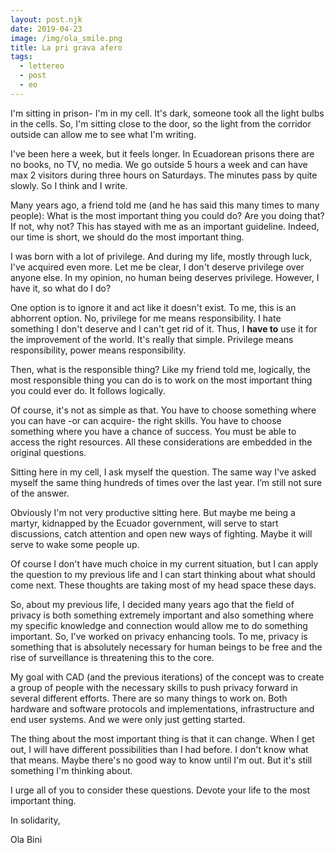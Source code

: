 ```yaml
---
layout: post.njk
date: 2019-04-23
image: /img/ola_smile.png
title: La pri grava afero
tags:
  - lettereo
  - post
  - eo
---
```

I'm sitting in prison- I'm in my cell. It's dark, someone took all the light
bulbs in the cells. So, I'm sitting close to the door, so the light from the
corridor outside can allow me to see what I'm writing.

I've been here a week, but it feels longer. In Ecuadorean prisons there are no
books, no TV, no media. We go outside 5 hours a week and can have max 2 visitors
during three hours on Saturdays. The minutes pass by quite slowly. So I think
and I write.

Many years ago, a friend told me (and he has said this many times to many
people): What is the most important thing you could do? Are you doing that? If
not, why not? This has stayed with me as an important guideline. Indeed, our time is
short, we should do the most important thing.

I was born with a lot of privilege. And during my life, mostly through luck,
I've acquired even more. Let me be clear, I don't deserve privilege over anyone
else. In my opinion, no human being deserves privilege. However, I have it, so
what do I do?

One option is to ignore it and act like it doesn't exist. To me, this is an
abhorrent option. No, privilege for me means responsibility. I hate something I
don't deserve and I can't get rid of it. Thus, I **have to** use it for the
improvement of the world. It's really that simple. Privilege means
responsibility, power means responsibility.

Then, what is the responsible thing? Like my friend told me, logically, the most
responsible thing you can do is to work on the most important thing you could
ever do. It follows logically.

Of course, it's not as simple as that. You have to choose something where you
can have -or can acquire- the right skills. You have to choose something where
you have a chance of success. You must be able to access the right resources. All
these considerations are embedded in the original questions.

Sitting here in my cell, I ask myself the question. The same way I've asked
myself the same thing hundreds of times over the last year. Iʼm still not sure of
the answer.

Obviously I'm not very productive sitting here. But maybe me being a martyr,
kidnapped by the Ecuador government, will serve to start discussions, catch
attention and open new ways of fighting. Maybe it will serve to wake some
people up.

Of course I don't have much choice in my current situation, but I can apply the
question to my previous life and I can start thinking about what should come next.
These thoughts are taking most of my head space these days.

So, about my previous life, I decided many years ago that the field of privacy
is both something extremely important and also something where my specific
knowledge and connection would allow me to do something important. So, I've
worked on privacy enhancing tools. To me, privacy is something that is absolutely
necessary for human beings to be free and the rise of surveillance is threatening this
to the core.

My goal with CAD (and the previous iterations) of the concept was to create a group
of people with the necessary skills to push privacy forward in several different
efforts. There are so many things to work on. Both hardware and software protocols
and implementations, infrastructure and end user systems. And we were only just
getting started.

The thing about the most important thing is that it can change. When I get out,
I will have different possibilities than I had before. I don't know what that
means. Maybe there's no good way to know until I'm out. But it's still something
I'm thinking about.

I urge all of you to consider these questions. Devote your life to the most
important thing.

In solidarity,

Ola Bini
